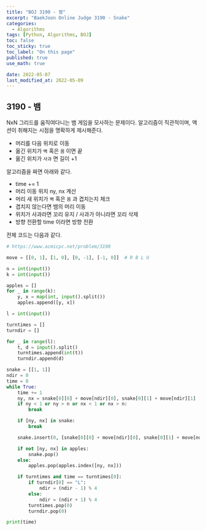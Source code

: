 ```yaml
---
title: "BOJ 3190 - 뱀"
excerpt: "BaekJoon Online Judge 3190 - Snake"
categories:
  - Algorithms
tags: [Python, Algorithms, BOJ]
toc: false
toc_sticky: true
toc_label: "On this page"
published: true
use_math: true

date: 2022-05-07
last_modified_at: 2022-05-09
---
```


## 3190 - 뱀
NxN 그리드를 움직여다니는 뱀 게임을 모사하는 문제이다.
알고리즘이 직관적이며, 액션이 취해지는 시점을 명확하게 제시해준다.

- 머리를 다음 위치로 이동
- 옮긴 위치가 `벽` 혹은 `몸` 이면 끝
- 옮긴 위치가 `사과` 면 길이 +1

알고리즘을 짜면 아래와 같다.
- time += 1
- 머리 이동 위치 ny, nx 계산
- 머리 새 위치가 `벽` 혹은 `몸` 과 겹치는지 체크
- 겹치지 않는다면 뱀의 머리 이동
- 위치가 사과라면 꼬리 유지 / 사과가 아니라면 꼬리 삭제
- 방향 전환할 time 이라면 방향 전환

전체 코드는 다음과 같다.
```python
# https://www.acmicpc.net/problem/3190

move = [[0, 1], [1, 0], [0, -1], [-1, 0]]  # R B L U

n = int(input())
k = int(input())

apples = []
for _ in range(k):
    y, x = map(int, input().split())
    apples.append([y, x])

l = int(input())

turntimes = []
turndir = []

for _ in range(l):
    t, d = input().split()
    turntimes.append(int(t))
    turndir.append(d)

snake = [[1, 1]]
ndir = 0
time = 0
while True:
    time += 1
    ny, nx = snake[0][0] + move[ndir][0], snake[0][1] + move[ndir][1]
    if ny < 1 or ny > n or nx < 1 or nx > n:
        break

    if [ny, nx] in snake:
        break

    snake.insert(0, [snake[0][0] + move[ndir][0], snake[0][1] + move[ndir][1]])

    if not [ny, nx] in apples:
        snake.pop()
    else:
        apples.pop(apples.index([ny, nx]))

    if turntimes and time == turntimes[0]:
        if turndir[0] == "L":
            ndir = (ndir - 1) % 4
        else:
            ndir = (ndir + 1) % 4
        turntimes.pop(0)
        turndir.pop(0)

print(time)
```
